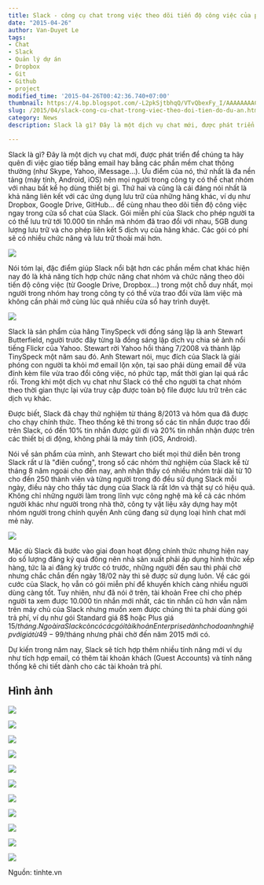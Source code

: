 ```yaml
---
title: Slack - công cụ chat trong việc theo dõi tiến độ công việc của project
date: "2015-04-26"
author: Van-Duyet Le
tags:
- Chat
- Slack
- Quản lý dự án
- Dropbox
- Git
- Github
- project
modified_time: '2015-04-26T00:42:36.740+07:00'
thumbnail: https://4.bp.blogspot.com/-L2pkSjtbhqQ/VTvQbexFy_I/AAAAAAAACWU/cUhMb50WKnA/s1600/2377299_slack-500.jpg
slug: /2015/04/slack-cong-cu-chat-trong-viec-theo-doi-tien-do-du-an.html
category: News
description: Slack là gì? Đây là một dịch vụ chat mới, được phát triển để chúng ta hãy quên đi việc giao tiếp bằng email hay bằng các phần mềm chat thông thường (như Skype, Yahoo, iMessage...). Ưu điểm của nó, thứ nhất là đa nền tảng (máy tính, Android, iOS) nên mọi người trong công ty có thể chat nhóm với nhau bất kể họ dùng thiết bị gì. 

---
```


Slack là gì? Đây là một dịch vụ chat mới, được phát triển để chúng ta hãy quên đi việc giao tiếp bằng email hay bằng các phần mềm chat thông thường (như Skype, Yahoo, iMessage...). Ưu điểm của nó, thứ nhất là đa nền tảng (máy tính, Android, iOS) nên mọi người trong công ty có thể chat nhóm với nhau bất kể họ dùng thiết bị gì. 
Thứ hai và cũng là cái đáng nói nhất là khả năng liên kết với các ứng dụng lưu trữ của những hãng khác, ví dụ như Dropbox, Google Drive, GitHub... để cùng nhau theo dõi tiến độ công việc ngay trong cửa sổ chat của Slack. Gói miễn phí của Slack cho phép người ta có thể lưu trữ tới 10.000 tin nhắn mà nhóm đã trao đổi với nhau, 5GB dung lượng lưu trữ và cho phép liên kết 5 dịch vụ của hãng khác. Các gói có phí sẽ có nhiều chức năng và lưu trữ thoải mái hơn.

![](https://4.bp.blogspot.com/-L2pkSjtbhqQ/VTvQbexFy_I/AAAAAAAACWU/cUhMb50WKnA/s1600/2377299_slack-500.jpg)

Nói tóm lại, đặc điểm giúp Slack nổi bật hơn các phần mềm chat khác hiện nay đó là khả năng tích hợp chức năng chat nhóm và chức năng theo dõi tiến độ công việc (từ Google Drive, Dropbox...) trong một chỗ duy nhất, mọi người trong nhóm hay trong công ty có thể vừa trao đổi vừa làm việc mà không cần phải mở cùng lúc quá nhiều cửa sổ hay trình duyệt.

![](https://2.bp.blogspot.com/-HCCNiPWX9xE/VTvQlrWdapI/AAAAAAAACWc/Lq-MNQdMeEk/s1600/2377290_slack-06.png)

Slack là sản phẩm của hãng TinySpeck với đồng sáng lập là anh Stewart Butterfield, người trước đây từng là đồng sáng lập dịch vụ chia sẻ ảnh nổi tiếng Flickr của Yahoo. Stewart rời Yahoo hồi tháng 7/2008 và thành lập TinySpeck một năm sau đó. Anh Stewart nói, mục đích của Slack là giải phóng con người ta khỏi mớ email lộn xộn, tại sao phải dùng email để vừa đính kèm file vừa trao đổi công việc, nó phức tạp, mất thời gian lại quá rắc rối. Trong khi một dịch vụ chat như Slack có thể cho người ta chat nhóm theo thời gian thực lại vừa truy cập được toàn bộ file được lưu trữ trên các dịch vụ khác.

Được biết, Slack đã chạy thử nghiệm từ tháng 8/2013 và hôm qua đã được cho chạy chính thức. Theo thống kê thì trong số các tin nhắn được trao đổi trên Slack, có đến 10% tin nhắn được gửi đi và 20% tin nhắn nhận được trên các thiết bị di động, không phải là máy tính (iOS, Android).

Nói về sản phẩm của mình, anh Stewart cho biết mọi thứ diễn bên trong Slack rất ư là "điên cuồng", trong số các nhóm thử nghiệm của Slack kể từ tháng 8 năm ngoái cho đến nay, anh nhận thấy có nhiều nhóm trải dài từ 10 cho đến 250 thành viên và từng người trong đó đều sử dụng Slack mỗi ngày, điều này cho thấy tác dụng của Slack là rất lớn và thật sự có hiệu quả. Không chỉ những người làm trong lĩnh vực công nghệ mà kể cả các nhóm người khác như người trong nhà thờ, công ty vật liệu xây dựng hay một nhóm người trong chính quyền Anh cũng đang sử dụng loại hình chat mới mẻ này.

![](https://3.bp.blogspot.com/-75MMeW0DaUU/VTvQuMTR9AI/AAAAAAAACWk/BQSvVE-mIqU/s1600/2377292_slack-08.png)

Mặc dù Slack đã bước vào giai đoạn hoạt động chính thức nhưng hiện nay do số lượng đăng ký quá đông nên nhà sản xuất phải áp dụng hình thức xếp hàng, tức là ai đăng ký trước có trước, những người đến sau thì phải chờ nhưng chắc chắn đến ngày 18/02 này thì sẽ được sử dụng luôn. Về các gói cước của Slack, họ vẫn có gói miễn phí để khuyến khích càng nhiều người dùng càng tốt. Tuy nhiên, như đã nói ở trên, tài khoản Free chỉ cho phép người ta xem được 10.000 tin nhắn mới nhất, các tin nhắn cũ hơn vẫn nằm trên máy chủ của Slack nhưng muốn xem được chúng thì ta phải dùng gói trả phí, ví dụ như gói Standard giá 8$ hoặc Plus giá 15$/tháng. Ngoài ra Slack còn có các gói tài khoản Enterprise dành cho doanh nghiệp với giá từ 49-99$/tháng nhưng phải chờ đến năm 2015 mới có.

Dự kiến trong năm nay, Slack sẽ tích hợp thêm nhiều tính năng mới ví dụ như tích hợp email, có thêm tài khoản khách (Guest Accounts) và tính năng thống kê chi tiết dành cho các tài khoản trả phí.

## Hình ảnh ##

[![](https://3.bp.blogspot.com/-WcMdIuFF_DQ/VTvRbW5BPoI/AAAAAAAACW4/xJHu2MifECU/s1600/2377287_slack-03.png)](https://3.bp.blogspot.com/-WcMdIuFF_DQ/VTvRbW5BPoI/AAAAAAAACW4/xJHu2MifECU/s1600/2377287_slack-03.png)

[![](https://3.bp.blogspot.com/-yRjR3QjCV7U/VTvRbo1NWSI/AAAAAAAACW8/FvYHtX9WbTA/s1600/2377289_slack-05.png)](https://3.bp.blogspot.com/-yRjR3QjCV7U/VTvRbo1NWSI/AAAAAAAACW8/FvYHtX9WbTA/s1600/2377289_slack-05.png)

[![](https://4.bp.blogspot.com/-wwX9d6IlgRA/VTvRawXmnXI/AAAAAAAACWw/oQ3N0P109zY/s1600/2377291_slack-07.png)](https://4.bp.blogspot.com/-wwX9d6IlgRA/VTvRawXmnXI/AAAAAAAACWw/oQ3N0P109zY/s1600/2377291_slack-07.png)

[![](https://2.bp.blogspot.com/-ztYyuZEaucE/VTvRb8i90ZI/AAAAAAAACXA/naxPXUKI30s/s1600/2377293_slack-09.png)](https://2.bp.blogspot.com/-ztYyuZEaucE/VTvRb8i90ZI/AAAAAAAACXA/naxPXUKI30s/s1600/2377293_slack-09.png)

[![](https://4.bp.blogspot.com/-uXm4TU_UjE0/VTvRc-1csmI/AAAAAAAACXQ/SRrZtT8HklQ/s1600/2377294_slack-10.png)](https://4.bp.blogspot.com/-uXm4TU_UjE0/VTvRc-1csmI/AAAAAAAACXQ/SRrZtT8HklQ/s1600/2377294_slack-10.png)

[![](https://4.bp.blogspot.com/-GU3SPAVBmo0/VTvRdbzEIYI/AAAAAAAACXY/wZyX6Q_eLt0/s1600/2377295_slack-11.png)](https://4.bp.blogspot.com/-GU3SPAVBmo0/VTvRdbzEIYI/AAAAAAAACXY/wZyX6Q_eLt0/s1600/2377295_slack-11.png)

[![](https://2.bp.blogspot.com/-UMxRcEkC3fc/VTvRd4tXB5I/AAAAAAAACXc/uvNu_A6qvxI/s1600/2377296_slack-12.png)](https://2.bp.blogspot.com/-UMxRcEkC3fc/VTvRd4tXB5I/AAAAAAAACXc/uvNu_A6qvxI/s1600/2377296_slack-12.png)

[![](https://1.bp.blogspot.com/--TbBoSt6gBM/VTvReoqr-hI/AAAAAAAACXw/7QX1zlnKHJI/s1600/2377297_slack-13.png)](https://1.bp.blogspot.com/--TbBoSt6gBM/VTvReoqr-hI/AAAAAAAACXw/7QX1zlnKHJI/s1600/2377297_slack-13.png)

[![](https://3.bp.blogspot.com/-XlD-fAwZMfQ/VTvRfO2njdI/AAAAAAAACXo/1aKFdJS0as4/s1600/2377298_slack-14.png)](https://3.bp.blogspot.com/-XlD-fAwZMfQ/VTvRfO2njdI/AAAAAAAACXo/1aKFdJS0as4/s1600/2377298_slack-14.png)

[![](https://4.bp.blogspot.com/-ue8V_l-u5w0/VTvRfD8clXI/AAAAAAAACXs/Z4-aNxpLgDg/s1600/screen800x500.jpeg)](https://4.bp.blogspot.com/-ue8V_l-u5w0/VTvRfD8clXI/AAAAAAAACXs/Z4-aNxpLgDg/s1600/screen800x500.jpeg)

[![](https://2.bp.blogspot.com/-JTc-8xBmMMw/VTvRfwfiCmI/AAAAAAAACX4/s_uU6pwk0yk/s1600/slack_notifications.jpg)](https://2.bp.blogspot.com/-JTc-8xBmMMw/VTvRfwfiCmI/AAAAAAAACX4/s_uU6pwk0yk/s1600/slack_notifications.jpg)

Nguồn: tinhte.vn
